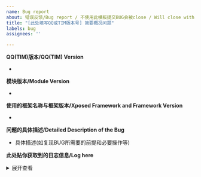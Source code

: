 ```yaml
---
name: Bug report
about: 错误反馈/Bug report / 不使用此模板提交BUG会被close / Will close without this template to report a Bug
title: "[此处填写QQ或TIM版本号] 简要概况问题"
labels: bug
assignees: ''

---
```


**QQ(TIM)版本/QQ(TIM) Version**

* 

**模块版本/Module Version**

* 

**使用的框架名称与框架版本/Xposed Framework and Framework Version**

* 

**问题的具体描述/Detailed Description of the Bug**

*  具体描述(如复现BUG所需要的前提和必要操作等)

**此处贴你获取到的日志信息/Log here**

<details><summary>展开查看</summary><pre><code>

（此处贴日志）

</code></pre></details>
